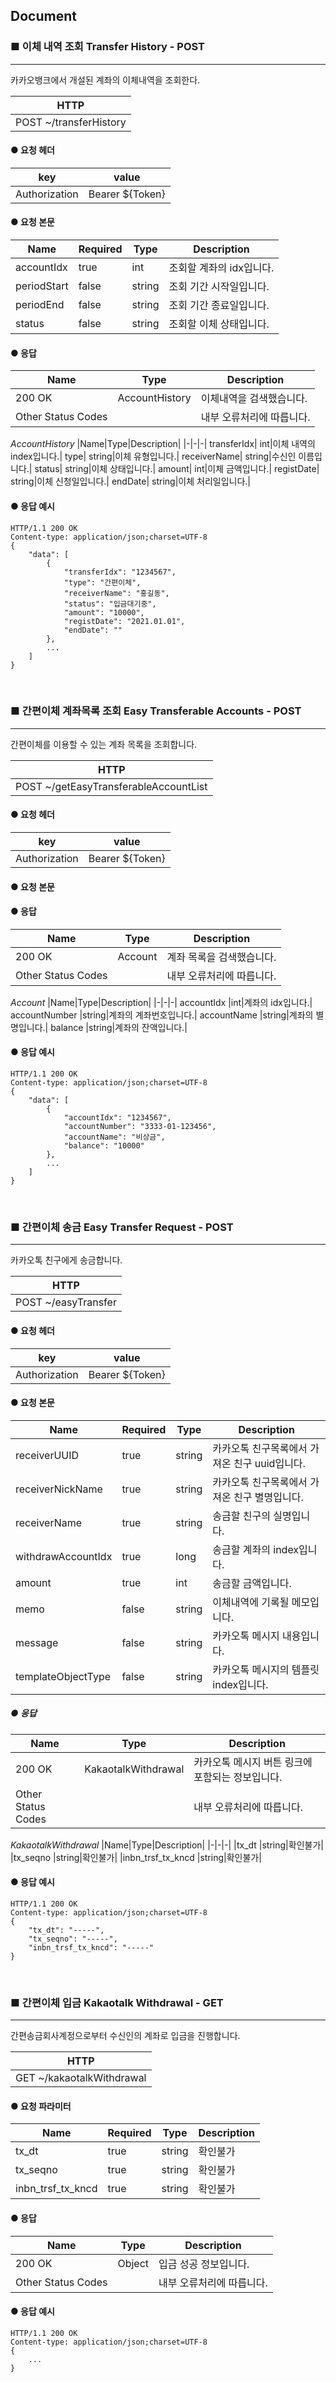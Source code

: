 ## Document

### ■ 이체 내역 조회 Transfer History - POST
--------------------------------------------
카카오뱅크에서 개설된 계좌의 이체내역을 조회한다.

|HTTP|
|-|
|POST ~/transferHistory|

#### ● 요청 헤더
|key|value|
|-|-|
|Authorization|Bearer ${Token}|

#### ● 요청 본문
|Name|Required|Type|Description|
|-|-|-|-|
|accountIdx  |true|int|조회할 계좌의 idx입니다.|
|periodStart |false|string|조회 기간 시작일입니다.|
|periodEnd   |false|string|조회 기간 종료일입니다.|
|status      |false|string|조회할 이체 상태입니다.|

#### ● 응답
|Name|Type|Description|
|-|-|-|
|200 OK|AccountHistory|이체내역을 검색했습니다.|
|Other Status Codes||내부 오류처리에 따릅니다.|

*AccountHistory*
|Name|Type|Description|
|-|-|-|
transferIdx|   int|이체 내역의 index입니다.|
type|          string|이체 유형입니다.|
receiverName|  string|수신인 이름입니다.|
status|        string|이체 상태입니다.|
amount|        int|이체 금액입니다.|
registDate|    string|이체 신청일입니다.|
endDate|       string|이체 처리일입니다.|

#### ● 응답 예시
```
HTTP/1.1 200 OK
Content-type: application/json;charset=UTF-8
{
    "data": [
        {
            "transferIdx": "1234567",
            "type": "간편이체",
            "receiverName": "홍길동",
            "status": "입금대기중",
            "amount": "10000",
            "registDate": "2021.01.01",
            "endDate": ""
        },
        ...
    ]
}
```



&nbsp;
### ■ 간편이체 계좌목록 조회 Easy Transferable Accounts - POST
--------------------------------------------
간편이체를 이용할 수 있는 계좌 목록을 조회합니다.

|HTTP|
|-|
|POST ~/getEasyTransferableAccountList|

#### ● 요청 헤더

|key|value|
|-|-|
|Authorization|Bearer ${Token}|

#### ● 요청 본문

#### ● 응답
|Name|Type|Description|
|-|-|-|
|200 OK|Account|계좌 목록을 검색했습니다.|
|Other Status Codes||내부 오류처리에 따릅니다.|

*Account*
|Name|Type|Description|
|-|-|-|
accountIdx      |int|계좌의 idx입니다.|
accountNumber   |string|계좌의 계좌번호입니다.|
accountName     |string|계좌의 별명입니다.|
balance         |string|계좌의 잔액입니다.|

#### ● 응답 예시
```
HTTP/1.1 200 OK
Content-type: application/json;charset=UTF-8
{
    "data": [
        {
            "accountIdx": "1234567",
            "accountNumber": "3333-01-123456",
            "accountName": "비상금",
            "balance": "10000"
        },
        ...
    ]
}
```

&nbsp;
### ■ 간편이체 송금 Easy Transfer Request - POST
--------------------------------------------
카카오톡 친구에게 송금합니다.

|HTTP|
|-|
|POST ~/easyTransfer|

#### ● 요청 헤더

|key|value|
|-|-|
|Authorization|Bearer ${Token}|

#### ● 요청 본문
|Name|Required|Type|Description|
|-|-|-|-|
|receiverUUID      |true|string|카카오톡 친구목록에서 가져온 친구 uuid입니다.|
|receiverNickName  |true|string|카카오톡 친구목록에서 가져온 친구 별명입니다.|
|receiverName      |true|string|송금할 친구의 실명입니다.|
|withdrawAccountIdx|true|long|송금할 계좌의 index입니다.|
|amount            |true|int|송금할 금액입니다.|
|memo              |false|string|이체내역에 기록될 메모입니다.|
|message           |false|string|카카오톡 메시지 내용입니다.|
|templateObjectType|false|string|카카오톡 메시지의 템플릿 index입니다.|

##### ● 응답
|Name|Type|Description|
|-|-|-|
|200 OK|KakaotalkWithdrawal|카카오톡 메시지 버튼 링크에 포함되는 정보입니다.|
|Other Status Codes||내부 오류처리에 따릅니다.|

*KakaotalkWithdrawal*
|Name|Type|Description|
|-|-|-|
|tx_dt              |string|확인불가|
|tx_seqno           |string|확인불가|
|inbn_trsf_tx_kncd  |string|확인불가|

#### ● 응답 예시
```
HTTP/1.1 200 OK
Content-type: application/json;charset=UTF-8
{
    "tx_dt": "-----",
    "tx_seqno": "-----",
    "inbn_trsf_tx_kncd": "-----"
}
```


&nbsp;
### ■ 간편이체 입금 Kakaotalk Withdrawal - GET
--------------------------------------------
간편송금회사계정으로부터 수신인의 계좌로 입금을 진행합니다.

|HTTP|
|-|
|GET ~/kakaotalkWithdrawal|

#### ● 요청 파라미터
|Name|Required|Type|Description|
|-|-|-|-|
|tx_dt            |true|string|확인불가|
|tx_seqno         |true|string|확인불가|
|inbn_trsf_tx_kncd|true|string|확인불가|

#### ● 응답
|Name|Type|Description|
|-|-|-|
|200 OK|Object|입금 성공 정보입니다.|
|Other Status Codes||내부 오류처리에 따릅니다.|

#### ● 응답 예시
```
HTTP/1.1 200 OK
Content-type: application/json;charset=UTF-8
{
    ...
}
```
